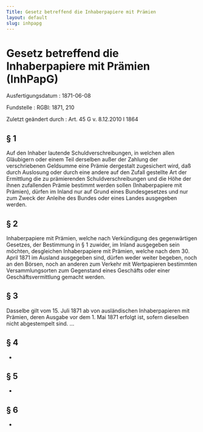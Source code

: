 ```yaml
---
Title: Gesetz betreffend die Inhaberpapiere mit Prämien
layout: default
slug: inhpapg
---
```


# Gesetz betreffend die Inhaberpapiere mit Prämien (InhPapG)

Ausfertigungsdatum
:   1871-06-08

Fundstelle
:   RGBl: 1871, 210

Zuletzt geändert durch
:   Art. 45 G v. 8.12.2010 I 1864


## § 1

Auf den Inhaber lautende Schuldverschreibungen, in welchen allen
Gläubigern oder einem Teil derselben außer der Zahlung der
verschriebenen Geldsumme eine Prämie dergestalt zugesichert wird, daß
durch Auslosung oder durch eine andere auf den Zufall gestellte Art
der Ermittlung die zu prämierenden Schuldverschreibungen und die Höhe
der ihnen zufallenden Prämie bestimmt werden sollen (Inhaberpapiere
mit Prämien), dürfen im Inland nur auf Grund eines Bundesgesetzes und
nur zum Zweck der Anleihe des Bundes oder eines Landes ausgegeben
werden.


## § 2

Inhaberpapiere mit Prämien, welche nach Verkündigung des gegenwärtigen
Gesetzes, der Bestimmung in § 1 zuwider, im Inland ausgegeben sein
möchten, desgleichen Inhaberpapiere mit Prämien, welche nach dem 30.
April 1871 im Ausland ausgegeben sind, dürfen weder weiter begeben,
noch an den Börsen, noch an anderen zum Verkehr mit Wertpapieren
bestimmten Versammlungsorten zum Gegenstand eines Geschäfts oder einer
Geschäftsvermittlung gemacht werden.


## § 3

Dasselbe gilt vom 15. Juli 1871 ab von ausländischen Inhaberpapieren
mit Prämien, deren Ausgabe vor dem 1. Mai 1871 erfolgt ist, sofern
dieselben nicht abgestempelt sind. ...


## § 4

-


## § 5

-


## § 6

-


